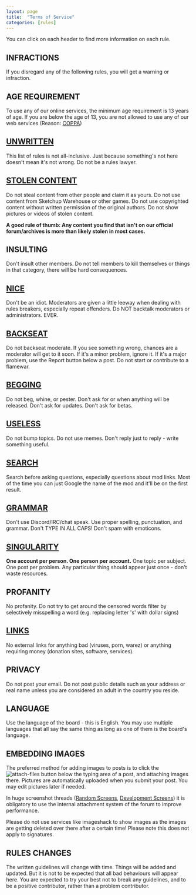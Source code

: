 ```yaml
---
layout: page
title:  "Terms of Service"
categories: [rules]
---
```


You can click on each header to find more information on each rule.

## INFRACTIONS

If you disregard any of the following rules, you will get a warning or infraction.

## AGE REQUIREMENT

To use any of our online services, the minimum age requirement is 13 years of age. If you are below the age of 13, you are not allowed to use any of our web services (Reason: [COPPA](http://en.wikipedia.org/wiki/Children%27s_Online_Privacy_Protection_Act))

## [UNWRITTEN](/rules/rules-unwritten)

This list of rules is not all-inclusive. Just because something's not here doesn't mean it's not wrong. Do not be a rules lawyer.

## [STOLEN CONTENT](/rules/rules-stolen-content)

Do not steal content from other people and claim it as yours. Do not use content from Sketchup Warehouse or other games.
Do not use copyrighted content without written permission of the original authors.
Do not show pictures or videos of stolen content.

**A good rule of thumb: Any content you find that isn't on our official forum/archives is more than likely stolen in most cases.**

## INSULTING

Don't insult other members. Do not tell members to kill themselves or things in that category, there will be hard consequences.

## [NICE](/rules/rules-nice)

Don't be an idiot. Moderators are given a little leeway when dealing with rules breakers, especially repeat offenders. Do NOT backtalk moderators or administrators. EVER.

## [BACKSEAT](/rules/rules-backseat)

Do not backseat moderate. If you see something wrong, chances are a moderator will get to it soon. If it's a minor problem, ignore it. If it's a major problem, use the Report button below a post. Do not start or contribute to a flamewar.

## [BEGGING](/rules/rules-begging)

Do not beg, whine, or pester. Don't ask for or when anything will be released. Don't ask for updates. Don't ask for betas.

## [USELESS](/rules/rules-useless)

Do not bump topics. Do not use memes. Don't reply just to reply - write something useful.

## [SEARCH](/rules/rules-search)

Search before asking questions, especially questions about mod links. Most of the time you can just Google the name of the mod and it'll be on the first result.

## [GRAMMAR](/rules/rules-grammar)

Don't use Discord/IRC/chat speak. Use proper spelling, punctuation, and grammar. Don't TYPE IN ALL CAPS! Don't spam with emoticons.

## [SINGULARITY](/rules/rules-singularity)

**One account per person. One person per account.** One topic per subject. One post per problem. Any particular thing should appear just once - don't waste resources.

## PROFANITY

No profanity. Do not try to get around the censored words filter by selectively misspelling a word (e.g. replacing letter 's' with dollar signs)

## [LINKS](/rules/rules-links)

No external links for anything bad (viruses, porn, warez) or anything requiring money (donation sites, software, services).

## PRIVACY

Do not post your email. Do not post public details such as your address or real name unless you are considered an adult in the country you reside.

## LANGUAGE

Use the language of the board - this is English. You may use multiple languages that all say the same thing as long as one of them is the board's language.

## EMBEDDING IMAGES

The preferred method for adding images to posts is to click the ![attach-files](/images/forum-attachment-button.png) button below the typing area of a post, and attaching images there. Pictures are automatically uploaded when you submit your post. You may edit pictures later if needed.

In huge screenshot threads ([Random Screens](https://forum.rigsofrods.org/threads/random-screens.738/), [Development Screens](https://forum.rigsofrods.org/threads/development-screens.1/)) it is obligatory to use the internal attachment system of the forum to improve performance.

Please do not use services like imageshack to show images as the images are getting deleted over there after a certain time! Please note this does not apply to signatures.

## RULES CHANGES
The written guidelines will change with time. Things will be added and updated. But it is not to be expected that all bad behaviours will appear here. You are expected to try your best not to break any guidelines, and to be a positive contributor, rather than a problem contributor.
